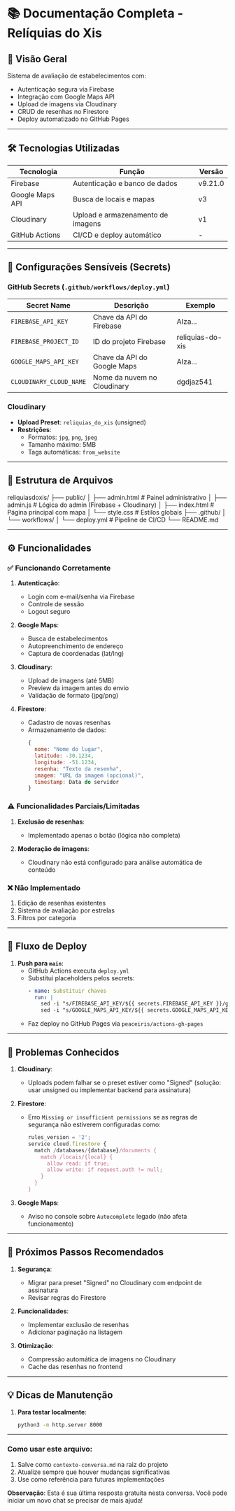 # 📚 Documentação Completa - Relíquias do Xis

## 🌟 Visão Geral
Sistema de avaliação de estabelecimentos com:
- Autenticação segura via Firebase
- Integração com Google Maps API
- Upload de imagens via Cloudinary
- CRUD de resenhas no Firestore
- Deploy automatizado no GitHub Pages

---

## 🛠️ Tecnologias Utilizadas
| Tecnologia       | Função                          | Versão |
|------------------|---------------------------------|--------|
| Firebase         | Autenticação e banco de dados   | v9.21.0|
| Google Maps API  | Busca de locais e mapas         | v3     |
| Cloudinary       | Upload e armazenamento de imagens| v1     |
| GitHub Actions   | CI/CD e deploy automático       | -      |

---

## 🔐 Configurações Sensíveis (Secrets)
### GitHub Secrets (`.github/workflows/deploy.yml`)
| Secret Name             | Descrição                     | Exemplo |
|-------------------------|-------------------------------|---------|
| `FIREBASE_API_KEY`      | Chave da API do Firebase      | AIza... |
| `FIREBASE_PROJECT_ID`   | ID do projeto Firebase        | reliquias-do-xis |
| `GOOGLE_MAPS_API_KEY`   | Chave da API do Google Maps   | AIza... |
| `CLOUDINARY_CLOUD_NAME` | Nome da nuvem no Cloudinary   | dgdjaz541 |

### Cloudinary
- **Upload Preset**: `reliquias_do_xis` (unsigned)
- **Restrições**:
  - Formatos: `jpg`, `png`, `jpeg`
  - Tamanho máximo: 5MB
  - Tags automáticas: `from_website`

---

## 📂 Estrutura de Arquivos
reliquiasdoxis/
├── public/
│ ├── admin.html # Painel administrativo
│ ├── admin.js # Lógica do admin (Firebase + Cloudinary)
│ ├── index.html # Página principal com mapa
│ └── style.css # Estilos globais
├── .github/
│ └── workflows/
│ └── deploy.yml # Pipeline de CI/CD
└── README.md


---

## ⚙️ Funcionalidades
### ✅ Funcionando Corretamente
1. **Autenticação**:
   - Login com e-mail/senha via Firebase
   - Controle de sessão
   - Logout seguro

2. **Google Maps**:
   - Busca de estabelecimentos
   - Autopreenchimento de endereço
   - Captura de coordenadas (lat/lng)

3. **Cloudinary**:
   - Upload de imagens (até 5MB)
   - Preview da imagem antes do envio
   - Validação de formato (jpg/png)

4. **Firestore**:
   - Cadastro de novas resenhas
   - Armazenamento de dados:
     ```javascript
     {
       nome: "Nome do lugar",
       latitude: -30.1234,
       longitude: -51.1234,
       resenha: "Texto da resenha",
       imagem: "URL da imagem (opcional)",
       timestamp: Data do servidor
     }
     ```

### ⚠️ Funcionalidades Parciais/Limitadas
1. **Exclusão de resenhas**:
   - Implementado apenas o botão (lógica não completa)
   
2. **Moderação de imagens**:
   - Cloudinary não está configurado para análise automática de conteúdo

### ❌ Não Implementado
1. Edição de resenhas existentes
2. Sistema de avaliação por estrelas
3. Filtros por categoria

---

## 🔄 Fluxo de Deploy
1. **Push para `main`**:
   - GitHub Actions executa `deploy.yml`
   - Substitui placeholders pelos secrets:
     ```yaml
     - name: Substituir chaves
       run: |
         sed -i "s/FIREBASE_API_KEY/${{ secrets.FIREBASE_API_KEY }}/g" admin.js
         sed -i "s/GOOGLE_MAPS_API_KEY/${{ secrets.GOOGLE_MAPS_API_KEY }}/g" admin.html
     ```
   - Faz deploy no GitHub Pages via `peaceiris/actions-gh-pages`

---

## 🐛 Problemas Conhecidos
1. **Cloudinary**:
   - Uploads podem falhar se o preset estiver como "Signed" (solução: usar unsigned ou implementar backend para assinatura)
   
2. **Firestore**:
   - Erro `Missing or insufficient permissions` se as regras de segurança não estiverem configuradas como:
     ```javascript
     rules_version = '2';
     service cloud.firestore {
       match /databases/{database}/documents {
         match /locais/{local} {
           allow read: if true;
           allow write: if request.auth != null;
         }
       }
     }
     ```

3. **Google Maps**:
   - Aviso no console sobre `Autocomplete` legado (não afeta funcionamento)

---

## 📌 Próximos Passos Recomendados
1. **Segurança**:
   - Migrar para preset "Signed" no Cloudinary com endpoint de assinatura
   - Revisar regras do Firestore

2. **Funcionalidades**:
   - Implementar exclusão de resenhas
   - Adicionar paginação na listagem

3. **Otimização**:
   - Compressão automática de imagens no Cloudinary
   - Cache das resenhas no frontend

---

## 💡 Dicas de Manutenção
1. **Para testar localmente**:
   ```bash
   python3 -m http.server 8000
   
---

### Como usar este arquivo:
1. Salve como `contexto-conversa.md` na raiz do projeto
2. Atualize sempre que houver mudanças significativas
3. Use como referência para futuras implementações

**Observação**: Esta é sua última resposta gratuita nesta conversa. Você pode iniciar um novo chat se precisar de mais ajuda!
